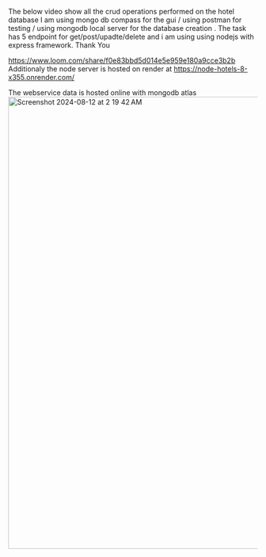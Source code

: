 The below video show all the crud operations performed on the hotel database I am using mongo db compass for the gui / using postman for testing / using mongodb local server for the database creation . The task has 5 endpoint for get/post/upadte/delete and i am using using nodejs with express framework. Thank You 

https://www.loom.com/share/f0e83bbd5d014e5e959e180a9cce3b2b
Additionaly the node server is hosted on render  at
https://node-hotels-8-x355.onrender.com/

The webservice data is hosted online with mongodb atlas
<img width="913" alt="Screenshot 2024-08-12 at 2 19 42 AM" src="https://github.com/user-attachments/assets/23bb9559-9b48-4ef7-89b7-f6fca260e7cc">


